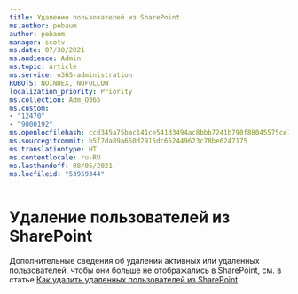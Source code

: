 ```yaml
---
title: Удаление пользователей из SharePoint
ms.author: pebaum
author: pebaum
manager: scotv
ms.date: 07/30/2021
ms.audience: Admin
ms.topic: article
ms.service: o365-administration
ROBOTS: NOINDEX, NOFOLLOW
localization_priority: Priority
ms.collection: Adm_O365
ms.custom:
- "12470"
- "9000192"
ms.openlocfilehash: ccd345a75bac141ce541d3494ac8bbb7241b790f88045575ce1fb676320150f4
ms.sourcegitcommit: b5f7da89a650d2915dc652449623c78be6247175
ms.translationtype: HT
ms.contentlocale: ru-RU
ms.lasthandoff: 08/05/2021
ms.locfileid: "53959344"
---
```

# <a name="remove-users-from-sharepoint"></a>Удаление пользователей из SharePoint

Дополнительные сведения об удалении активных или удаленных пользователей, чтобы они больше не отображались в SharePoint, см. в статье [Как удалить удаленных пользователей из SharePoint](/sharepoint/remove-users).



